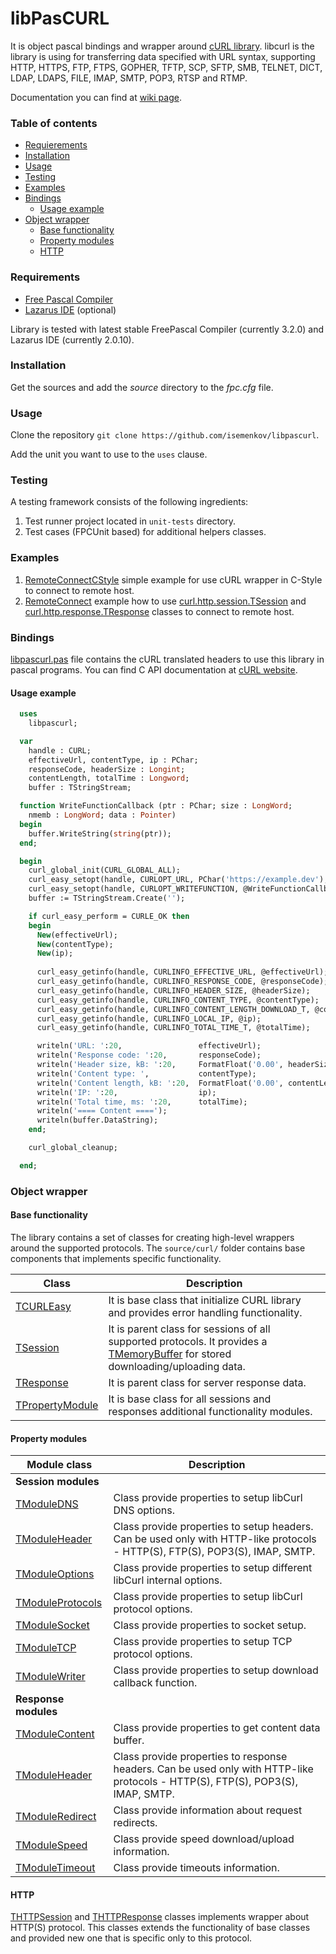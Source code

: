 libPasCURL
==========
It is object pascal bindings and wrapper around [cURL library](https://curl.haxx.se/). libcurl is the library is using for transferring data specified with URL syntax,
supporting HTTP, HTTPS, FTP, FTPS, GOPHER, TFTP, SCP, SFTP, SMB, TELNET, DICT, LDAP, LDAPS, FILE, IMAP, SMTP, POP3, RTSP and RTMP.

Documentation you can find at [wiki page](https://github.com/isemenkov/libpascurl/wiki).



### Table of contents

* [Requierements](#requirements)
* [Installation](#installation)
* [Usage](#usage)
* [Testing](#testing)
* [Examples](#examples)
* [Bindings](#bindings)
  * [Usage example](#usage-example)
* [Object wrapper](#object-wrapper)
  * [Base functionality](#base-functionality)
  * [Property modules](#property-modules)
  * [HTTP](#http)



### Requirements

* [Free Pascal Compiler](http://freepascal.org)
* [Lazarus IDE](http://www.lazarus.freepascal.org/) (optional)

Library is tested with latest stable FreePascal Compiler (currently 3.2.0) and Lazarus IDE (currently 2.0.10).



### Installation

Get the sources and add the *source* directory to the *fpc.cfg* file.



### Usage

Clone the repository `git clone https://github.com/isemenkov/libpascurl`.

Add the unit you want to use to the `uses` clause.



### Testing

A testing framework consists of the following ingredients:
1. Test runner project located in `unit-tests` directory.
2. Test cases (FPCUnit based) for additional helpers classes.  



### Examples
1. [RemoteConnectCStyle](https://github.com/isemenkov/libpascurl/tree/master/examples/RemoteConnectCStyle) simple example for use cURL wrapper in C-Style to connect to remote host.
2. [RemoteConnect](https://github.com/isemenkov/libpascurl/tree/master/examples/RemoteConnect) example how to use [curl.http.session.TSession](https://github.com/isemenkov/libpascurl/blob/master/source/http/session/curl.http.session.pas) and [curl.http.response.TResponse](https://github.com/isemenkov/libpascurl/blob/master/source/http/response/curl.http.response.pas) classes to connect to remote host.



### Bindings

[libpascurl.pas](https://github.com/isemenkov/libpascurl/blob/master/source/libpascurl.pas) file contains the cURL translated headers to use this library in pascal programs. You can find C API documentation at [cURL website](https://curl.haxx.se/libcurl/c/).

#### Usage example

```pascal
  uses
    libpascurl;

  var
    handle : CURL;
    effectiveUrl, contentType, ip : PChar;
    responseCode, headerSize : Longint;
    contentLength, totalTime : Longword;
    buffer : TStringStream;

  function WriteFunctionCallback (ptr : PChar; size : LongWord;
    nmemb : LongWord; data : Pointer)
  begin
    buffer.WriteString(string(ptr)); 
  end;

  begin
    curl_global_init(CURL_GLOBAL_ALL);
    curl_easy_setopt(handle, CURLOPT_URL, PChar('https://example.dev');
    curl_easy_setopt(handle, CURLOPT_WRITEFUNCTION, @WriteFunctionCallback);
    buffer := TStringStream.Create('');

    if curl_easy_perform = CURLE_OK then
    begin
      New(effectiveUrl);
      New(contentType);
      New(ip);
  
      curl_easy_getinfo(handle, CURLINFO_EFFECTIVE_URL, @effectiveUrl);
      curl_easy_getinfo(handle, CURLINFO_RESPONSE_CODE, @responseCode);
      curl_easy_getinfo(handle, CURLINFO_HEADER_SIZE, @headerSize);
      curl_easy_getinfo(handle, CURLINFO_CONTENT_TYPE, @contentType);
      curl_easy_getinfo(handle, CURLINFO_CONTENT_LENGTH_DOWNLOAD_T, @contentLength);
      curl_easy_getinfo(handle, CURLINFO_LOCAL_IP, @ip);
      curl_easy_getinfo(handle, CURLINFO_TOTAL_TIME_T, @totalTime);

      writeln('URL: ':20,                 effectiveUrl);
      writeln('Response code: ':20,       responseCode);
      writeln('Header size, kB: ':20,     FormatFloat('0.00', headerSize / 1024));
      writeln('Content type: ',           contentType);
      writeln('Content length, kB: ':20,  FormatFloat('0.00', contentLength / 1024));
      writeln('IP: ':20,                  ip);
      writeln('Total time, ms: ':20,      totalTime);
      writeln('==== Content ====');
      writeln(buffer.DataString);
    end;

    curl_global_cleanup; 

  end;
```



### Object wrapper

#### Base functionality

The library contains a set of classes for creating high-level wrappers around the supported protocols. The `source/curl/` folder contains base components that implements specific functionality.

 Class                                                        | Description                                                  
 ------------------------------------------------------------ | ------------------------------------------------------------ 
 [TCURLEasy](https://github.com/isemenkov/libpascurl/blob/master/source/curl/curl.easy.pas) | It is base class that initialize CURL library and provides error handling functionality. 
 [TSession](https://github.com/isemenkov/libpascurl/blob/master/source/curl/session/curl.session.pas) | It is parent class for sessions of all supported protocols. It provides a [TMemoryBuffer](https://github.com/isemenkov/libpasc-algorithms/blob/master/source/container.memorybuffer.pas) for stored downloading/uploading data. 
 [TResponse](https://github.com/isemenkov/libpascurl/blob/master/source/curl/response/curl.response.pas) | It is parent class for server response data.                 
 [TPropertyModule](https://github.com/isemenkov/libpascurl/blob/master/source/curl/session/curl.session.property_module.pas) | It is base class for all sessions and responses additional functionality modules. 

#### Property modules

Module class | Description
-------------|------------
 | **Session modules** 
[TModuleDNS](https://github.com/isemenkov/libpascurl/blob/master/source/curl/session/property_modules/curl.session.property_modules.dns.pas)| Class provide properties to setup libCurl DNS options. 
[TModuleHeader](https://github.com/isemenkov/libpascurl/blob/master/source/curl/session/property_modules/curl.session.property_modules.header.pas)| Class provide properties to setup headers. Can be used only with HTTP-like protocols - HTTP(S), FTP(S), POP3(S), IMAP, SMTP. 
[TModuleOptions](https://github.com/isemenkov/libpascurl/blob/master/source/curl/session/property_modules/curl.session.property_modules.options.pas)| Class provide properties to setup different libCurl internal options. 
[TModuleProtocols](https://github.com/isemenkov/libpascurl/blob/master/source/curl/session/property_modules/curl.session.property_modules.protocols.pas)| Class provide properties to setup libCurl protocol options. 
[TModuleSocket](https://github.com/isemenkov/libpascurl/blob/master/source/curl/session/property_modules/curl.session.property_modules.socket.pas)| Class provide properties to socket setup. 
[TModuleTCP](https://github.com/isemenkov/libpascurl/blob/master/source/curl/session/property_modules/curl.session.property_modules.tcp.pas)| Class provide properties to setup TCP protocol options. 
[TModuleWriter](https://github.com/isemenkov/libpascurl/blob/master/source/curl/session/property_modules/curl.session.property_modules.writer.pas)| Class provide properties to setup download callback function. 
| **Response modules** 
[TModuleContent](https://github.com/isemenkov/libpascurl/blob/master/source/curl/response/property_modules/curl.response.property_modules.content.pas)| Class provide properties to get content data buffer. 
[TModuleHeader](https://github.com/isemenkov/libpascurl/blob/master/source/curl/response/property_modules/curl.response.property_modules.header.pas)| Class provide properties to response headers. Can be used only with HTTP-like protocols - HTTP(S), FTP(S), POP3(S), IMAP, SMTP. 
[TModuleRedirect](https://github.com/isemenkov/libpascurl/blob/master/source/curl/response/property_modules/curl.response.property_modules.redirect.pas)| Class provide information about request redirects. 
[TModuleSpeed](https://github.com/isemenkov/libpascurl/blob/master/source/curl/response/property_modules/curl.response.property_modules.speed.pas)| Class provide speed download/upload information. 
[TModuleTimeout](https://github.com/isemenkov/libpascurl/blob/master/source/curl/response/property_modules/curl.response.property_modules.timeout.pas)| Class provide timeouts information. 

#### HTTP

[THTTPSession](https://github.com/isemenkov/libpascurl/blob/master/source/http/session/curl.http.session.pas) and [THTTPResponse](https://github.com/isemenkov/libpascurl/blob/master/source/http/response/curl.http.response.pas) classes implements wrapper about HTTP(S) protocol. This classes extends the functionality of base classes and provided new one that is specific only to this protocol.

